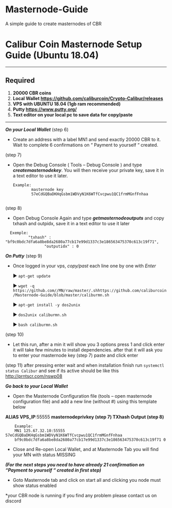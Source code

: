 # Masternode-Guide
A simple guide to create masternodes of CBR


# Calibur Coin Masternode Setup Guide (Ubuntu 18.04)
***
## Required
1) **20000 CBR coins**
2) **Local Wallet https://github.com/caliburcoin/Crypto-Calibur/releases**
3) **VPS with UBUNTU 18.04 (1gb ram recommended)** 
4) **Putty https://www.putty.org/**
5) **Text editor on your local pc to save data for copy/paste**
***

***On your Local Wallet*** (step 6)
* Create an address with a label MN1 and send exactly 20000 CBR to it. Wait to complete 6 confirmations on “ Payment to yourself “ created.

(step 7)
* Open the Debug Console ( Tools – Debug Console ) and type ***createmasternodekey***.
You will then receive your private key, save it in a text editor to use it later.
  ```
  Example:
          masternode key
          57eCdGQBaDKHqGsbm1WDVyN1K6WTfCvcpwu1QC1frmMGnfFnhaa


  ```
(step 8)
* Open Debug Console Again and type ***getmasternodeoutputs*** 
and copy txhash and outpidx, save it in a text editor to use it later
```
  Exemple:
          "txhash" : "bf9c0bdc7dfa6a8be8da2680a77cb17e99d1337c3e186563475370c613c19f71",
		         "outputidx" : 0
 ```
***On Putty*** (step 9)

* Once logged in your vps, *copy/past* each line one by one with *Enter*

	:arrow_forward: `apt-get update`

	:arrow_forward: `wget -q https://github.com//MN/raw/master/.shhttps://github.com/caliburcoin/Masternode-Guide/blob/master/caliburmn.sh`
  
  :arrow_forward: `apt-get install -y dos2unix`
  
  :arrow_forward: `dos2unix caliburmn.sh`
  
  :arrow_forward: `bash caliburmn.sh`

(step 10)
* Let this run, after a min it will show you 3 options press 1 and click enter 
it will take few minutes to install dependencies. after that it will ask you to enter your masternode key (step 7) paste and click enter

(step 11)
after pressing enter wait and when installation finish run `systemctl status Calibur` and see if its  active should be like this http://prntscr.com/nswp08

***Go back to your Local Wallet***

* Open the Masternode Configuration file (tools – open masternode configuration file) and add a new line (without #) using this template below 

**ALIAS VPS_IP**:55555 **masternodeprivkey (step 7) TXhash Output (step 8)**

		Example:
		MN1 125.67.32.10:55555 57eCdGQBaDKHqGsbm1WDVyN1K6WTfCvcpwu1QC1frmMGnfFnhaa 
		bf9c0bdc7dfa6a8be8da2680a77cb17e99d1337c3e186563475370c613c19f71 0

* Close and Re-open Local Wallet, and at Masternode Tab you will find your MN with status MISSING

***(For the next steps you need to have already 21 confirmation on “Payment to yourself “ created in first step)***

* Goto Masternode tab and click on start all and clicking you node must show status  enabled

*your CBR node is running if you find any problem please contact us on discord

